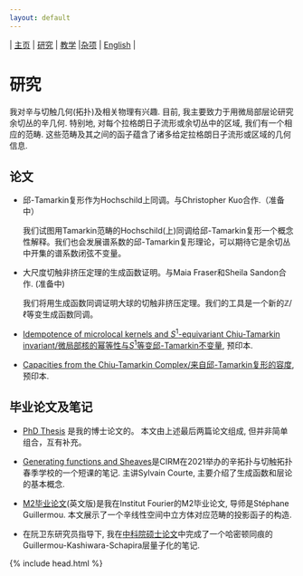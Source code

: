 ```yaml
---
layout: default
---
```



| [主页](index-ch.md)  | [研究](research-ch.md)    | [教学](teaching-ch.md)         |[杂项](miscellaneous-ch.md) | [English](research-en.md) |


# 研究

我对辛与切触几何(拓扑)及相关物理有兴趣. 目前, 我主要致力于用微局部层论研究余切丛的辛几何. 特别地, 对每个拉格朗日子流形或余切丛中的区域, 我们有一个相应的范畴. 这些范畴及其之间的函子蕴含了诸多给定拉格朗日子流形或区域的几何信息.

## 论文

- 邱-Tamarkin复形作为Hochschild上同调。与Christopher Kuo合作.（准备中）
   
  我们试图用Tamarkin范畴的Hochschild(上)同调给邱-Tamarkin复形一个概念性解释。我们也会发展谱系数的邱-Tamarkin复形理论，可以期待它是余切丛中开集的谱系数闭弦不变量。
   
- 大尺度切触非挤压定理的生成函数证明。与Maia Fraser和Sheila Sandon合作. (准备中)

  我们将用生成函数同调证明大球的切触非挤压定理。我们的工具是一个新的$\mathbb{Z}/\ell$等变生成函数同调。
  
- [Idempotence of microlocal kernels and $S^1$-equivariant Chiu-Tamarkin invariant/微局部核的幂等性与$S^1$等变邱-Tamarkin不变量](https://arxiv.org/abs/2306.12316), 预印本. 

- [Capacities from the Chiu-Tamarkin Complex/来自邱-Tamarkin复形的容度](https://arxiv.org/abs/2103.05143), 预印本. 
     
  
## 毕业论文及笔记

- [PhD Thesis](Files/PhD_Thesis.pdf) 是我的博士论文的。 本文由上述最后两篇论文组成, 但并非简单组合，互有补充。

- [Generating functions and Sheaves](Files/GF-Sheaves.pdf)是CIRM在2021举办的辛拓扑与切触拓扑春季学校的一个短课的笔记. 主讲Sylvain Courte, 主要介绍了生成函数和层论的基本概念.

- [M2毕业论文](Files/M2_thesis.pdf)(英文版)是我在Institut Fourier的M2毕业论文, 导师是Stéphane Guillermou. 本文展示了一个辛线性空间中立方体对应范畴的投影函子的构造.

- 在阮卫东研究员指导下, 我在[中科院硕士论文](Files/CAS_Thesis.pdf)中完成了一个哈密顿同痕的Guillermou-Kashiwara-Schapira层量子化的笔记.

{% include head.html %}
